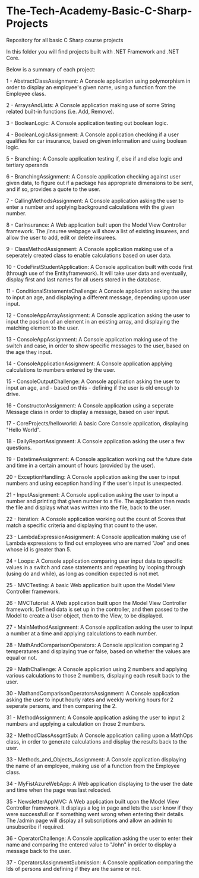 # The-Tech-Academy-Basic-C-Sharp-Projects
Repository for all basic C Sharp course projects

In this folder you will find projects built with .NET Framework and .NET Core.

Below is a summary of each project:

1 - AbstractClassAssignment:
A Console application using polymorphism in order to display an employee's given name, using a function from the Employee class.

2 - ArraysAndLists:
A Console application making use of some String related built-in functions (i.e. Add, Remove).

3 - BooleanLogic:
A Console application testing out boolean logic.

4 - BooleanLogicAssignment:
A Console application checking if a user qualifies for car insurance, based on given information and using boolean logic.

5 - Branching:
A Console application testing if, else if and else logic and tertiary operands

6 - BranchingAssignment:
A Console application checking against user given data, to figure out if a package has appropriate dimensions to be sent, and if so, provides a quote to the user.

7 - CallingMethodsAssignment:
A Console application asking the user to enter a number and applying background calculations with the given number.

8 - CarInsurance:
A Web application built upon the Model View Controller framework.
The /insuree webpage will show a list of existing insurees, and allow the user to add, edit or delete insurees.

9 - ClassMethodAssignment:
A Console application making use of a seperately created class to enable calculations based on user data.

10 - CodeFirstStudentApplication:
A Console application built with code first (through use of the Entityframework). It will take user data and eventually, display first and last names for all users stored in the database.

11 - ConditionalStatementsChallenge:
A Console application asking the user to input an age, and displaying a different message, depending upoon user input.

12 - ConsoleAppArrayAssignment:
A Console application asking the user to input the position of an element in an existing array, and displaying the matching element to the user.

13 - ConsoleAppAssignment:
A Console application making use of the switch and case, in order to show specific messages to the user, based on the age they input.

14 - ConsoleApplicationAssignment:
A Console application applying calculations to numbers entered by the user.

15 - ConsoleOutputChallenge:
A Console application asking the user to input an age, and  - based on this - defining if the user is old enough to drive.

16 - ConstructorAssignment:
A Console application using a seperate Message class in order to display a message, based on user input.

17 - CoreProjects/helloworld:
A basic Core Console application, displaying "Hello World".

18 - DailyReportAssignment:
A Console application asking the user a few questions.

19 - DatetimeAssignment:
A Console application working out the future date and time in a certain amount of hours (provided by the user).

20 - ExceptionHandling:
A Console application asking the user to input numbers and using exception handling if the user's input is unexpected.

21 - InputAssignment:
A Console application asking the user to input a number and printing that given number to a file. The application then reads the file and displays what was written into the file, back to the user.

22 - Iteration:
A Console application working out the count of Scores that match a specific criteria and displaying that count to the user.

23 - LambdaExpressionAssignment:
A Console application making use of Lambda expressions to find out employees who are named "Joe" and ones whose id is greater than 5.

24 - Loops:
A Console application comparing user input data to specific values in a switch and case statements and repeating by looping through (using do and while), as long as condition expected is not met.

25 - MVCTesting:
A basic Web application built upon the Model View Controller framework.

26 - MVCTutorial:
A Web application built upon the Model View Controller framework. Defined data is set up in the controller, and then passed to the Model to create a User object, then to the View, to be displayed.

27 - MainMethodAssignment:
A Console application asking the user to input a number at a time and applying calculations to each number.

28 - MathAndComparisonOperators:
A Console application comparing 2 temperatures and displaying true or false, based on whether the values are equal or not.

29 - MathChallenge:
A Console application using 2 numbers and applying various calculations to those 2 numbers, displaying each result back to the user.

30 - MathandComparisonOperatorsAssignment:
A Console application asking the user to input hourly rates and weekly working hours for 2 seperate persons, and then comparing the 2.

31 - MethodAssignment:
A Console application asking the user to input 2 numbers and applying a calculation on those 2 numbers.

32 - MethodClassAssgntSub:
A Console application calling upon a MathOps class, in order to generate calculations and display the results back to the user.

33 - Methods_and_Objects_Assignment:
A Console application displaying the name of an employee, making use of a function from the Employee class.

34 - MyFistAzureWebApp:
A Web application displaying to the user the date and time when the page was last reloaded.

35 - NewsletterAppMVC:
A Web application built upon the Model View Controller framework. It displays a log in page and lets the user know if they were successfull or if something went wrong when entering their details. The /admin page will display all subscriptions and allow an admin to unsubscribe if required.

36 - OperatorChallenge:
A Console application asking the user to enter their name and comparing the entered value to "John" in order to display a message back to the user.

37 - OperatorsAssignmentSubmission:
A Console application comparing the Ids of persons and defining if they are the same or not.
















